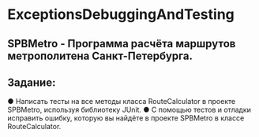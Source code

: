 # ExceptionsDebuggingAndTesting
## SPBMetro - Программа расчёта маршрутов метрополитена Санкт-Петербурга.
## Задание: 
● Написать тесты на все методы класса RouteCalculator в проекте SPBMetro, используя библиотеку JUnit.
● С помощью тестов и отладки исправить ошибку, которую вы найдёте в проекте SPBMetro в классе RouteCalculator.
